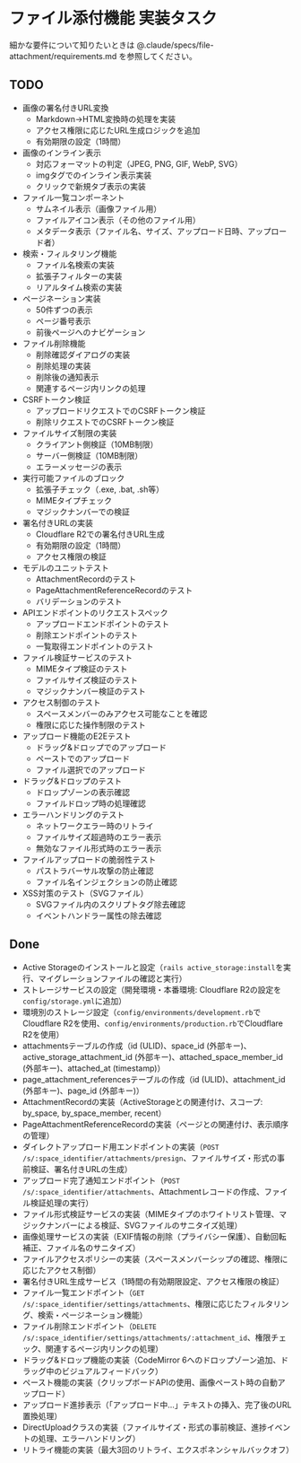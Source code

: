 # ファイル添付機能 実装タスク

細かな要件について知りたいときは @.claude/specs/file-attachment/requirements.md を参照してください。

## TODO

- 画像の署名付きURL変換
  - Markdown→HTML変換時の処理を実装
  - アクセス権限に応じたURL生成ロジックを追加
  - 有効期限の設定（1時間）
- 画像のインライン表示
  - 対応フォーマットの判定（JPEG, PNG, GIF, WebP, SVG）
  - imgタグでのインライン表示実装
  - クリックで新規タブ表示の実装
- ファイル一覧コンポーネント
  - サムネイル表示（画像ファイル用）
  - ファイルアイコン表示（その他のファイル用）
  - メタデータ表示（ファイル名、サイズ、アップロード日時、アップロード者）
- 検索・フィルタリング機能
  - ファイル名検索の実装
  - 拡張子フィルターの実装
  - リアルタイム検索の実装
- ページネーション実装
  - 50件ずつの表示
  - ページ番号表示
  - 前後ページへのナビゲーション
- ファイル削除機能
  - 削除確認ダイアログの実装
  - 削除処理の実装
  - 削除後の通知表示
  - 関連するページ内リンクの処理
- CSRFトークン検証
  - アップロードリクエストでのCSRFトークン検証
  - 削除リクエストでのCSRFトークン検証
- ファイルサイズ制限の実装
  - クライアント側検証（10MB制限）
  - サーバー側検証（10MB制限）
  - エラーメッセージの表示
- 実行可能ファイルのブロック
  - 拡張子チェック（.exe, .bat, .sh等）
  - MIMEタイプチェック
  - マジックナンバーでの検証
- 署名付きURLの実装
  - Cloudflare R2での署名付きURL生成
  - 有効期限の設定（1時間）
  - アクセス権限の検証
- モデルのユニットテスト
  - AttachmentRecordのテスト
  - PageAttachmentReferenceRecordのテスト
  - バリデーションのテスト
- APIエンドポイントのリクエストスペック
  - アップロードエンドポイントのテスト
  - 削除エンドポイントのテスト
  - 一覧取得エンドポイントのテスト
- ファイル検証サービスのテスト
  - MIMEタイプ検証のテスト
  - ファイルサイズ検証のテスト
  - マジックナンバー検証のテスト
- アクセス制御のテスト
  - スペースメンバーのみアクセス可能なことを確認
  - 権限に応じた操作制限のテスト
- アップロード機能のE2Eテスト
  - ドラッグ&ドロップでのアップロード
  - ペーストでのアップロード
  - ファイル選択でのアップロード
- ドラッグ&ドロップのテスト
  - ドロップゾーンの表示確認
  - ファイルドロップ時の処理確認
- エラーハンドリングのテスト
  - ネットワークエラー時のリトライ
  - ファイルサイズ超過時のエラー表示
  - 無効なファイル形式時のエラー表示
- ファイルアップロードの脆弱性テスト
  - パストラバーサル攻撃の防止確認
  - ファイル名インジェクションの防止確認
- XSS対策のテスト（SVGファイル）
  - SVGファイル内のスクリプトタグ除去確認
  - イベントハンドラー属性の除去確認

## Done

- Active Storageのインストールと設定（`rails active_storage:install`を実行、マイグレーションファイルの確認と実行）
- ストレージサービスの設定（開発環境・本番環境: Cloudflare R2の設定を`config/storage.yml`に追加）
- 環境別のストレージ設定（`config/environments/development.rb`でCloudflare R2を使用、`config/environments/production.rb`でCloudflare R2を使用）
- attachmentsテーブルの作成（id (ULID)、space_id (外部キー)、active_storage_attachment_id (外部キー)、attached_space_member_id (外部キー)、attached_at (timestamp)）
- page_attachment_referencesテーブルの作成（id (ULID)、attachment_id (外部キー)、page_id (外部キー)）
- AttachmentRecordの実装（ActiveStorageとの関連付け、スコープ: by_space, by_space_member, recent）
- PageAttachmentReferenceRecordの実装（ページとの関連付け、表示順序の管理）
- ダイレクトアップロード用エンドポイントの実装（`POST /s/:space_identifier/attachments/presign`、ファイルサイズ・形式の事前検証、署名付きURLの生成）
- アップロード完了通知エンドポイント（`POST /s/:space_identifier/attachments`、Attachmentレコードの作成、ファイル検証処理の実行）
- ファイル形式検証サービスの実装（MIMEタイプのホワイトリスト管理、マジックナンバーによる検証、SVGファイルのサニタイズ処理）
- 画像処理サービスの実装（EXIF情報の削除（プライバシー保護）、自動回転補正、ファイル名のサニタイズ）
- ファイルアクセスポリシーの実装（スペースメンバーシップの確認、権限に応じたアクセス制御）
- 署名付きURL生成サービス（1時間の有効期限設定、アクセス権限の検証）
- ファイル一覧エンドポイント（`GET /s/:space_identifier/settings/attachments`、権限に応じたフィルタリング、検索・ページネーション機能）
- ファイル削除エンドポイント（`DELETE /s/:space_identifier/settings/attachments/:attachment_id`、権限チェック、関連するページ内リンクの処理）
- ドラッグ&ドロップ機能の実装（CodeMirror 6へのドロップゾーン追加、ドラッグ中のビジュアルフィードバック）
- ペースト機能の実装（クリップボードAPIの使用、画像ペースト時の自動アップロード）
- アップロード進捗表示（「アップロード中...」テキストの挿入、完了後のURL置換処理）
- DirectUploadクラスの実装（ファイルサイズ・形式の事前検証、進捗イベントの処理、エラーハンドリング）
- リトライ機能の実装（最大3回のリトライ、エクスポネンシャルバックオフ）
